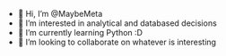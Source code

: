 - 👋 Hi, I’m @MaybeMeta
- 👀 I’m interested in analytical and databased decisions
- 🌱 I’m currently learning Python :D
- 💞️ I’m looking to collaborate on whatever is interesting

<!---
MaybeMeta/MaybeMeta is a ✨ special ✨ repository because its `README.md` (this file) appears on your GitHub profile.
You can click the Preview link to take a look at your changes.
--->

